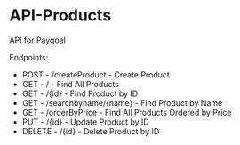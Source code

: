 # API-Products
API for Paygoal


Endpoints:

- POST		- /createProduct		- Create Product
- GET		- /						- Find All Products
- GET		- /{id} 				- Find Product by ID
- GET		- /searchbyname/{name}	- Find Product by Name
- GET		- /orderByPrice			- Find All Products Ordered by Price	
- PUT		- /{id}					- Update Product by ID
- DELETE	- /{id}					- Delete Product by ID
